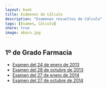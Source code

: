 ```yaml
---
layout: book
title: Exámenes de Cálculo
description: "Examenes resueltos de Cálculo"
tags: [Examen, Cálculo]
share: true
image: abaco.jpg
---
```


## 1º de Grado Farmacia

- [Examen del 24 de enero de 2013](2013-01-24.html) 
- [Examen del 28 de octubre de 2013](2013-10-28.html)
- [Examen del 27 de enero de 2014](2014-01-27.html)
- [Examen del 27 de octubre de 2014](2014-10-27.html)